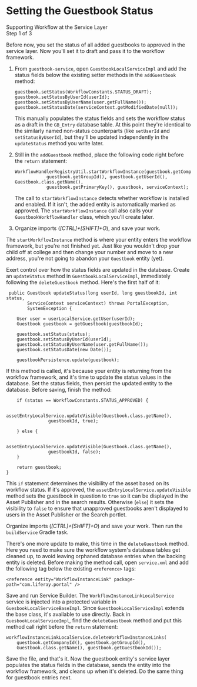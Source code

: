 # Setting the Guestbook Status [](id=setting-the-guestbook-status)

<div class="learn-path-step">
    <p>Supporting Workflow at the Service Layer<br>Step 1 of 3</p>
</div>

Before now, you set the status of all added guestbooks to approved in the
service layer. Now you'll set it to draft and pass it to the workflow framework. 

1.  From `guestbook-service`, open `GuestbookLocalServiceImpl` and add the
    status fields below the existing setter methods in the `addGuestbook`
    method:

        guestbook.setStatus(WorkflowConstants.STATUS_DRAFT);
        guestbook.setStatusByUserId(userId);
        guestbook.setStatusByUserName(user.getFullName());
        guestbook.setStatusDate(serviceContext.getModifiedDate(null));

    This manually populates the status fields and sets the workflow status as
    a draft in the `GB_Entry` database table. At this point they're identical to
    the similarly named non-status counterparts (like `setUserId` and
    `setStatusByUserId`), but they'll be updated independently in the
    `updateStatus` method you write later.

2.  Still in the `addGuestbook` method, place the following code right before
    the `return` statement:

        WorkflowHandlerRegistryUtil.startWorkflowInstance(guestbook.getCompanyId(), 
                    guestbook.getGroupId(), guestbook.getUserId(), Guestbook.class.getName(), 
                    guestbook.getPrimaryKey(), guestbook, serviceContext);

    The call to `startWorkflowInstance` detects whether workflow is installed
    and enabled. If it isn't, the added entity is automatically marked as
    approved. The `startWorkflowInstance` call also calls your
    `GuestbookWorkflowHandler` class, which you'll create later. 

3.  Organize imports (*[CTRL]+[SHIFT]+O*), and save your work.

The `startWorkflowInstance` method is where your entity enters the workflow
framework, but you're not finished yet. Just like you wouldn't drop your child
off at college and then change your number and move to a new address, you're
not going to abandon your `Guestbook` entity (yet). 

Exert control over how the status fields are updated in the database.
Create an `updateStatus` method in `GuestbookLocalServiceImpl`, immediately
following the `deleteGuestbook` method. Here's the first half of it:

     public Guestbook updateStatus(long userId, long guestbookId, int status,
			ServiceContext serviceContext) throws PortalException,
			SystemException {

		User user = userLocalService.getUser(userId);
		Guestbook guestbook = getGuestbook(guestbookId);

		guestbook.setStatus(status);
		guestbook.setStatusByUserId(userId);
		guestbook.setStatusByUserName(user.getFullName());
		guestbook.setStatusDate(new Date());

		guestbookPersistence.update(guestbook);

If this method is called, it's because your entity is returning from the
workflow framework, and it's time to update the status values in the database.
Set the status fields, then persist the updated entity to the database. Before
saving, finish the method:

		if (status == WorkflowConstants.STATUS_APPROVED) {

			assetEntryLocalService.updateVisible(Guestbook.class.getName(),
					guestbookId, true);

		} else {

			assetEntryLocalService.updateVisible(Guestbook.class.getName(),
					guestbookId, false);
		}

		return guestbook;
	}

This `if` statement determines the visibility of the asset based on its workflow
status. If it's approved, the `assetEntryLocalService.updateVisible` method sets
the guestbook in question to `true` so it can be displayed in the Asset
Publisher and in the search results. Otherwise (`else`) it sets the visibility
to `false` to ensure that unapproved guestbooks aren't displayed to users in the
Asset Publisher or the Search portlet.

Organize imports (*[CTRL]+[SHIFT]+O*) and save your work. Then run the
`buildService` Gradle task.

There's one more update to make, this time in the `deleteGuestbook` method. Here
you need to make sure the workflow system's database tables get cleaned up, to
avoid leaving orphaned database entries when the backing entity is deleted.
Before making the method call, open `service.xml` and add the following tag
below the existing `<reference>` tags:

    <reference entity="WorkflowInstanceLink" package-path="com.liferay.portal" />

Save and run Service Builder. The `WorkflowInstanceLinkLocalService`
service is injected into a protected variable in `GuesbookLocalServiceBaseImpl`.
Since `GuestbookLocalServiceImpl` extends the base class, it's available to use
directly. Back in `GuesbookLocalServiceImpl`, find the `deleteGuestbook` method
and put this method call right before the `return` statement:

    workflowInstanceLinkLocalService.deleteWorkflowInstanceLinks(
        guestbook.getCompanyId(), guestbook.getGroupId(),
        Guestbook.class.getName(), guestbook.getGuestbookId());

Save the file, and that's it. Now the guestbook entity's service layer populates
the status fields in the database, sends the entity into the workflow framework,
and cleans up when it's deleted. Do the same thing for guestbook entries next.

